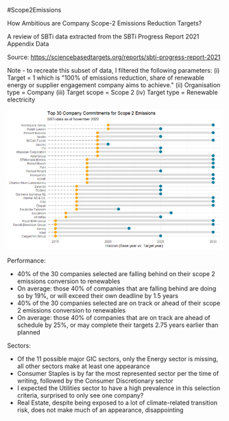 #Scope2Emissions 

How Ambitious are Company Scope-2 Emissions Reduction Targets?

A review of SBTi data extracted from the SBTi Progress Report 2021 Appendix Data

Source: https://sciencebasedtargets.org/reports/sbti-progress-report-2021

Note - to recreate this subset of data, I filtered the following parameters: (i) Target = 1 which is "100% of emissions reduction, share of renewable energy or supplier engagement company aims to achieve." (ii) Organisation type = Company (iii) Target scope = Scope 2 (iv) Target type = Renewable electricity

<p align="middle">
  <img src="Rplot.png" width="650" />
</p>


Performance:
- 40% of the 30 companies selected are falling behind on their scope 2 emissions conversion to renewables
- On average: those 40% of companies that are falling behind are doing so by 19%, or will exceed their own deadline by 1.5 years 
- 40% of the 30 companies selected are on track or ahead of their scope 2 emissions conversion to renewables
- On average: those 40% of companies that are on track are ahead of schedule by 25%, or may complete their targets 2.75 years earlier than planned

Sectors:
- Of the 11 possible major GIC sectors, only the Energy sector is missing, all other sectors make at least one appearance
- Consumer Staples is by far the most represented sector per the time of writing, followed by the Consumer Discretionary sector
- I expected the Utilities sector to have a high prevalence in this selection criteria, surprised to only see one company?
- Real Estate, despite being exposed to a lot of climate-related transition risk, does not make much of an appearance, disappointing
